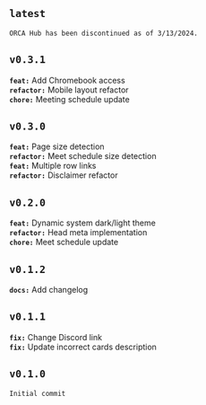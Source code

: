 ## `latest`
`ORCA Hub has been discontinued as of 3/13/2024.`



## `v0.3.1`
**`feat:`** Add Chromebook access
<br>
**`refactor:`** Mobile layout refactor
<br>
**`chore:`** Meeting schedule update



## `v0.3.0`
**`feat:`** Page size detection
<br>
**`refactor:`** Meet schedule size detection
<br>
**`feat:`** Multiple row links
<br>
**`refactor:`** Disclaimer refactor



## `v0.2.0`
**`feat:`** Dynamic system dark/light theme
<br>
**`refactor:`** Head meta implementation
<br>
**`chore:`** Meet schedule update



## `v0.1.2`
**`docs:`** Add changelog



## `v0.1.1`
**`fix:`** Change Discord link
<br>
**`fix:`** Update incorrect cards description



## `v0.1.0`
`Initial commit`